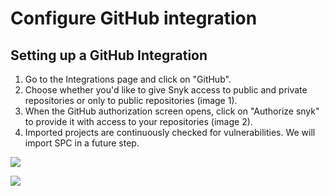 # Configure GitHub integration

## Setting up a GitHub Integration

1. Go to the Integrations page and click on "GitHub".
2. Choose whether you'd like to give Snyk access to public and private repositories or only to public repositories \(image 1\).
3. When the GitHub authorization screen opens, click on "Authorize snyk" to provide it with access to your repositories \(image 2\).
4. Imported projects are continuously checked for vulnerabilities. We will import SPC in a future step.

![](https://github.com/snyk/user-docs/tree/0874305e3aea1ea3c57b0398879776ac062b3479/.gitbook/assets/github_integration_image_1.png)

![](https://github.com/snyk/user-docs/tree/0874305e3aea1ea3c57b0398879776ac062b3479/.gitbook/assets/github_integration_image_w.png)

